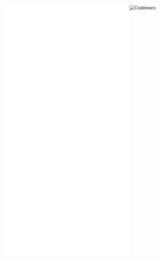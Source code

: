 [<img align="left" width="400" alt="if you see this, it means my metrics are not working" src="https://github.com/rudikrudik/rudikrudik/blob/main/github-metrics.svg">](https://github.com/rudikrudik/rudikrudik)

<!--![Codewars](https://github.r2v.ch/codewars?user=rudik_rudik&theme=light&top_languages=true&animation=false&hide_clan=true)-->

![Codewars]([https://www.codewars.com/users/rudik_rudik/badges/small](https://www.codewars.com/users/rudik_rudik/badges/small))
